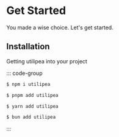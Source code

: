 # Get Started

You made a wise choice. Let's get started.

## Installation

Getting utilipea into your project

::: code-group

```bash [npm]
$ npm i utilipea
```

```bash [pnpm]
$ pnpm add utilipea
```

```bash [yarn]
$ yarn add utilipea
```

```bash [bun]
$ bun add utilipea
```

:::
